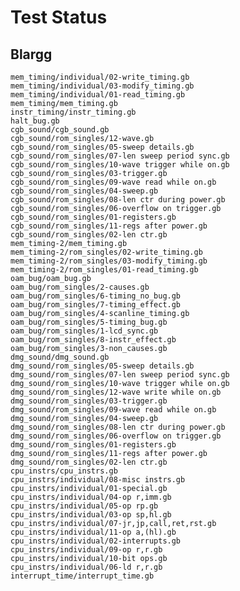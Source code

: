 # Test Status

## Blargg

    mem_timing/individual/02-write_timing.gb
    mem_timing/individual/03-modify_timing.gb
    mem_timing/individual/01-read_timing.gb
    mem_timing/mem_timing.gb
    instr_timing/instr_timing.gb
    halt_bug.gb
    cgb_sound/cgb_sound.gb
    cgb_sound/rom_singles/12-wave.gb
    cgb_sound/rom_singles/05-sweep details.gb
    cgb_sound/rom_singles/07-len sweep period sync.gb
    cgb_sound/rom_singles/10-wave trigger while on.gb
    cgb_sound/rom_singles/03-trigger.gb
    cgb_sound/rom_singles/09-wave read while on.gb
    cgb_sound/rom_singles/04-sweep.gb
    cgb_sound/rom_singles/08-len ctr during power.gb
    cgb_sound/rom_singles/06-overflow on trigger.gb
    cgb_sound/rom_singles/01-registers.gb
    cgb_sound/rom_singles/11-regs after power.gb
    cgb_sound/rom_singles/02-len ctr.gb
    mem_timing-2/mem_timing.gb
    mem_timing-2/rom_singles/02-write_timing.gb
    mem_timing-2/rom_singles/03-modify_timing.gb
    mem_timing-2/rom_singles/01-read_timing.gb
    oam_bug/oam_bug.gb
    oam_bug/rom_singles/2-causes.gb
    oam_bug/rom_singles/6-timing_no_bug.gb
    oam_bug/rom_singles/7-timing_effect.gb
    oam_bug/rom_singles/4-scanline_timing.gb
    oam_bug/rom_singles/5-timing_bug.gb
    oam_bug/rom_singles/1-lcd_sync.gb
    oam_bug/rom_singles/8-instr_effect.gb
    oam_bug/rom_singles/3-non_causes.gb
    dmg_sound/dmg_sound.gb
    dmg_sound/rom_singles/05-sweep details.gb
    dmg_sound/rom_singles/07-len sweep period sync.gb
    dmg_sound/rom_singles/10-wave trigger while on.gb
    dmg_sound/rom_singles/12-wave write while on.gb
    dmg_sound/rom_singles/03-trigger.gb
    dmg_sound/rom_singles/09-wave read while on.gb
    dmg_sound/rom_singles/04-sweep.gb
    dmg_sound/rom_singles/08-len ctr during power.gb
    dmg_sound/rom_singles/06-overflow on trigger.gb
    dmg_sound/rom_singles/01-registers.gb
    dmg_sound/rom_singles/11-regs after power.gb
    dmg_sound/rom_singles/02-len ctr.gb
    cpu_instrs/cpu_instrs.gb
    cpu_instrs/individual/08-misc instrs.gb
    cpu_instrs/individual/01-special.gb
    cpu_instrs/individual/04-op r,imm.gb
    cpu_instrs/individual/05-op rp.gb
    cpu_instrs/individual/03-op sp,hl.gb
    cpu_instrs/individual/07-jr,jp,call,ret,rst.gb
    cpu_instrs/individual/11-op a,(hl).gb
    cpu_instrs/individual/02-interrupts.gb
    cpu_instrs/individual/09-op r,r.gb
    cpu_instrs/individual/10-bit ops.gb
    cpu_instrs/individual/06-ld r,r.gb
    interrupt_time/interrupt_time.gb
